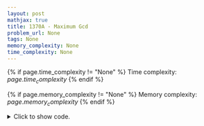 ```yaml
---
layout: post
mathjax: true
title: 1370A - Maximum Gcd
problem_url: None
tags: None
memory_complexity: None
time_complexity: None
---
```




{% if page.time_complexity != "None" %}
Time complexity: ${{ page.time_complexity }}$
{% endif %}

{% if page.memory_complexity != "None" %}
Memory complexity: ${{ page.memory_complexity }}$
{% endif %}

<details>
<summary>
<p style="display:inline">Click to show code.</p>
</summary>
```cpp
{% raw %}
using namespace std;
int main(void)
{
    int t, n;
    cin >> t;
    while (t--)
    {
        cin >> n;
        cout << (n / 2) << endl;
    }
    return 0;
}

{% endraw %}
```
</details>

